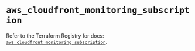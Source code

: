 # `aws_cloudfront_monitoring_subscription`

Refer to the Terraform Registry for docs: [`aws_cloudfront_monitoring_subscription`](https://registry.terraform.io/providers/hashicorp/aws/5.86.0/docs/resources/cloudfront_monitoring_subscription).
